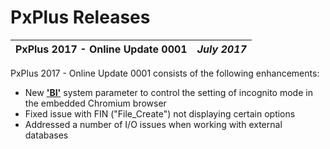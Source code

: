 # PxPlus Releases

**PxPlus 2017 - Online Update 0001** |  **_July 2017_**  
---|---  
  
PxPlus 2017 - Online Update 0001 consists of the following enhancements:

  * New **['BI'](../parameters/bi.md)** system parameter to control the setting of incognito mode in the embedded Chromium browser
  * Fixed issue with FIN ("File_Create") not displaying certain options
  * Addressed a number of I/O issues when working with external databases


